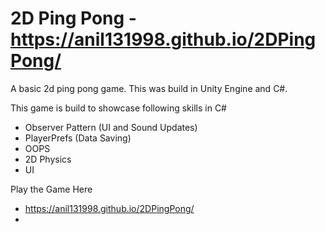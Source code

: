 # 2D Ping Pong  -  https://anil131998.github.io/2DPingPong/
A basic 2d ping pong game.
This was build in Unity Engine and C#.

This game is build to showcase following skills in C#
  -  Observer Pattern (UI and Sound Updates)
  -  PlayerPrefs (Data Saving)
  -  OOPS
  -  2D Physics
  -  UI

Play the Game Here
  -  https://anil131998.github.io/2DPingPong/
  -  

